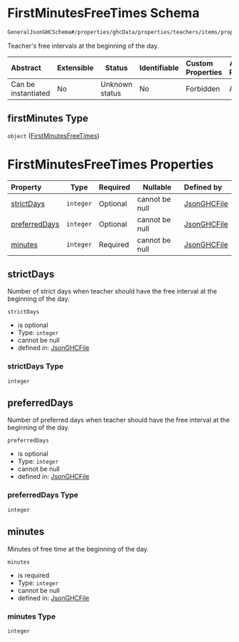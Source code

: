 # FirstMinutesFreeTimes Schema

```txt
GeneralJsonGHCSchema#/properties/ghcData/properties/teachers/items/properties/settings/items/properties/freeTimes/properties/firstMinutes
```

Teacher's free intervals at the beginning of the day.


| Abstract            | Extensible | Status         | Identifiable | Custom Properties | Additional Properties | Access Restrictions | Defined In                                                         |
| :------------------ | ---------- | -------------- | ------------ | :---------------- | --------------------- | ------------------- | ------------------------------------------------------------------ |
| Can be instantiated | No         | Unknown status | No           | Forbidden         | Allowed               | none                | [ghc.schema.json\*](../out/ghc.schema.json "open original schema") |

## firstMinutes Type

`object` ([FirstMinutesFreeTimes](ghc-properties-ghcdata-properties-teachers-teacher-properties-settings-periodsetting-properties-freetimes-properties-firstminutesfreetimes.md))

# FirstMinutesFreeTimes Properties

| Property                        | Type      | Required | Nullable       | Defined by                                                                                                                                                                                                                                                                                                                                                 |
| :------------------------------ | --------- | -------- | -------------- | :--------------------------------------------------------------------------------------------------------------------------------------------------------------------------------------------------------------------------------------------------------------------------------------------------------------------------------------------------------- |
| [strictDays](#strictdays)       | `integer` | Optional | cannot be null | [JsonGHCFile](ghc-properties-ghcdata-properties-teachers-teacher-properties-settings-periodsetting-properties-freetimes-properties-firstminutesfreetimes-properties-strictdays.md "GeneralJsonGHCSchema#/properties/ghcData/properties/teachers/items/properties/settings/items/properties/freeTimes/properties/firstMinutes/properties/strictDays")       |
| [preferredDays](#preferreddays) | `integer` | Optional | cannot be null | [JsonGHCFile](ghc-properties-ghcdata-properties-teachers-teacher-properties-settings-periodsetting-properties-freetimes-properties-firstminutesfreetimes-properties-preferreddays.md "GeneralJsonGHCSchema#/properties/ghcData/properties/teachers/items/properties/settings/items/properties/freeTimes/properties/firstMinutes/properties/preferredDays") |
| [minutes](#minutes)             | `integer` | Required | cannot be null | [JsonGHCFile](ghc-properties-ghcdata-properties-teachers-teacher-properties-settings-periodsetting-properties-freetimes-properties-firstminutesfreetimes-properties-minutes.md "GeneralJsonGHCSchema#/properties/ghcData/properties/teachers/items/properties/settings/items/properties/freeTimes/properties/firstMinutes/properties/minutes")             |

## strictDays

Number of strict days when teacher should have the free interval at the beginning of the day.


`strictDays`

-   is optional
-   Type: `integer`
-   cannot be null
-   defined in: [JsonGHCFile](ghc-properties-ghcdata-properties-teachers-teacher-properties-settings-periodsetting-properties-freetimes-properties-firstminutesfreetimes-properties-strictdays.md "GeneralJsonGHCSchema#/properties/ghcData/properties/teachers/items/properties/settings/items/properties/freeTimes/properties/firstMinutes/properties/strictDays")

### strictDays Type

`integer`

## preferredDays

Number of preferred days when teacher should have the free interval at the beginning of the day.


`preferredDays`

-   is optional
-   Type: `integer`
-   cannot be null
-   defined in: [JsonGHCFile](ghc-properties-ghcdata-properties-teachers-teacher-properties-settings-periodsetting-properties-freetimes-properties-firstminutesfreetimes-properties-preferreddays.md "GeneralJsonGHCSchema#/properties/ghcData/properties/teachers/items/properties/settings/items/properties/freeTimes/properties/firstMinutes/properties/preferredDays")

### preferredDays Type

`integer`

## minutes

Minutes of free time at the beginning of the day.


`minutes`

-   is required
-   Type: `integer`
-   cannot be null
-   defined in: [JsonGHCFile](ghc-properties-ghcdata-properties-teachers-teacher-properties-settings-periodsetting-properties-freetimes-properties-firstminutesfreetimes-properties-minutes.md "GeneralJsonGHCSchema#/properties/ghcData/properties/teachers/items/properties/settings/items/properties/freeTimes/properties/firstMinutes/properties/minutes")

### minutes Type

`integer`
